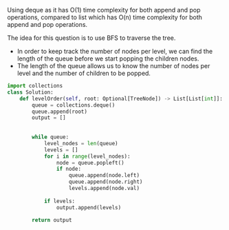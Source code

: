 

Using deque as it has O(1) time complexity for both append and pop operations, compared to list which has O(n) time complexity for both append and pop operations.

The idea for this question is to use BFS to traverse the tree. 
- In order to keep track the number of nodes per level, we can find the length of the queue before we start popping the children nodes.
- The length of the queue allows us to know the number of nodes per level and the number of children to be popped.

```python
import collections
class Solution:
    def levelOrder(self, root: Optional[TreeNode]) -> List[List[int]]:
        queue = collections.deque()
        queue.append(root)
        output = []
        
        
        while queue:
            level_nodes = len(queue)
            levels = []
            for i in range(level_nodes):
                node = queue.popleft()
                if node:
                    queue.append(node.left)
                    queue.append(node.right)
                    levels.append(node.val)
            
            if levels:
                output.append(levels)
        
        return output
```